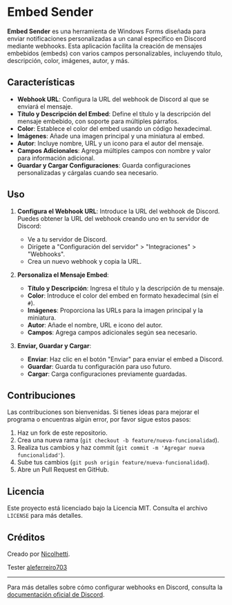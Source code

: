 # Embed Sender

**Embed Sender** es una herramienta de Windows Forms diseñada para enviar notificaciones personalizadas a un canal específico en Discord mediante webhooks. Esta aplicación facilita la creación de mensajes embebidos (embeds) con varios campos personalizables, incluyendo título, descripción, color, imágenes, autor, y más.


## Características

- **Webhook URL**: Configura la URL del webhook de Discord al que se enviará el mensaje.
- **Título y Descripción del Embed**: Define el título y la descripción del mensaje embebido, con soporte para múltiples párrafos.
- **Color**: Establece el color del embed usando un código hexadecimal.
- **Imágenes**: Añade una imagen principal y una miniatura al embed.
- **Autor**: Incluye nombre, URL y un icono para el autor del mensaje.
- **Campos Adicionales**: Agrega múltiples campos con nombre y valor para información adicional.
- **Guardar y Cargar Configuraciones**: Guarda configuraciones personalizadas y cárgalas cuando sea necesario.

## Uso

1. **Configura el Webhook URL**: Introduce la URL del webhook de Discord. Puedes obtener la URL del webhook creando uno en tu servidor de Discord:
   - Ve a tu servidor de Discord.
   - Dirígete a "Configuración del servidor" > "Integraciones" > "Webhooks".
   - Crea un nuevo webhook y copia la URL.

2. **Personaliza el Mensaje Embed**:
   - **Título y Descripción**: Ingresa el título y la descripción de tu mensaje.
   - **Color**: Introduce el color del embed en formato hexadecimal (sin el `#`).
   - **Imágenes**: Proporciona las URLs para la imagen principal y la miniatura.
   - **Autor**: Añade el nombre, URL e icono del autor.
   - **Campos**: Agrega campos adicionales según sea necesario.

3. **Enviar, Guardar y Cargar**:
   - **Enviar**: Haz clic en el botón "Enviar" para enviar el embed a Discord.
   - **Guardar**: Guarda tu configuración para uso futuro.
   - **Cargar**: Carga configuraciones previamente guardadas.

## Contribuciones

Las contribuciones son bienvenidas. Si tienes ideas para mejorar el programa o encuentras algún error, por favor sigue estos pasos:

1. Haz un fork de este repositorio.
2. Crea una nueva rama (`git checkout -b feature/nueva-funcionalidad`).
3. Realiza tus cambios y haz commit (`git commit -m 'Agregar nueva funcionalidad'`).
4. Sube tus cambios (`git push origin feature/nueva-funcionalidad`).
5. Abre un Pull Request en GitHub.

## Licencia

Este proyecto está licenciado bajo la Licencia MIT. Consulta el archivo `LICENSE` para más detalles.

## Créditos

Creado por [Nicolhetti](https://github.com/Nicolhetti).

Tester [aleferreiro703](https://github.com/aleferreiro703)

---

Para más detalles sobre cómo configurar webhooks en Discord, consulta la [documentación oficial de Discord](https://support.discord.com/hc/en-us/articles/228383668-Intro-to-Webhooks).
